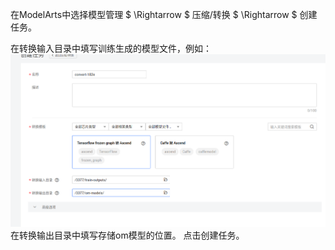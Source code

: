 在ModelArts中选择模型管理 $ \Rightarrow $ 压缩/转换 $ \Rightarrow $ 创建任务。

在转换输入目录中填写训练生成的模型文件，例如：
![train](https://github.com/shanchenqi/atlas200DK/blob/master/picture/convertmodel.png)
在转换输出目录中填写存储om模型的位置。
点击创建任务。